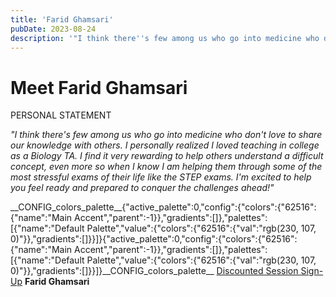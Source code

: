```yaml
---
title: 'Farid Ghamsari'
pubDate: 2023-08-24
description: '"I think there''s few among us who go into medicine who don''t love to share our knowledge with others. I personally realized I loved teaching in college as.'
---
```


# Meet Farid Ghamsari

PERSONAL STATEMENT

_"I think there's few among us who go into medicine who don't love to share our knowledge with others. I personally realized I loved teaching in college as a Biology TA. I find it very rewarding to help others understand a difficult concept, even more so when I know I am helping them through some of the most stressful exams of their life like the STEP exams. I'm excited to help you feel ready and prepared to conquer the challenges ahead!"_

\_\_CONFIG_colors_palette\_\_{"active_palette":0,"config":{"colors":{"62516":{"name":"Main Accent","parent":-1}},"gradients":\[\]},"palettes":\[{"name":"Default Palette","value":{"colors":{"62516":{"val":"rgb(230, 107, 0)"}},"gradients":\[\]}}\]}{"active_palette":0,"config":{"colors":{"62516":{"name":"Main Accent","parent":-1}},"gradients":\[\]},"palettes":\[{"name":"Default Palette","value":{"colors":{"62516":{"val":"rgb(230, 107, 0)"}},"gradients":\[\]}}\]}\_\_CONFIG_colors_palette\_\_ [Discounted Session Sign-Up](/purchase-discounted-session/)
**Farid Ghamsari**
